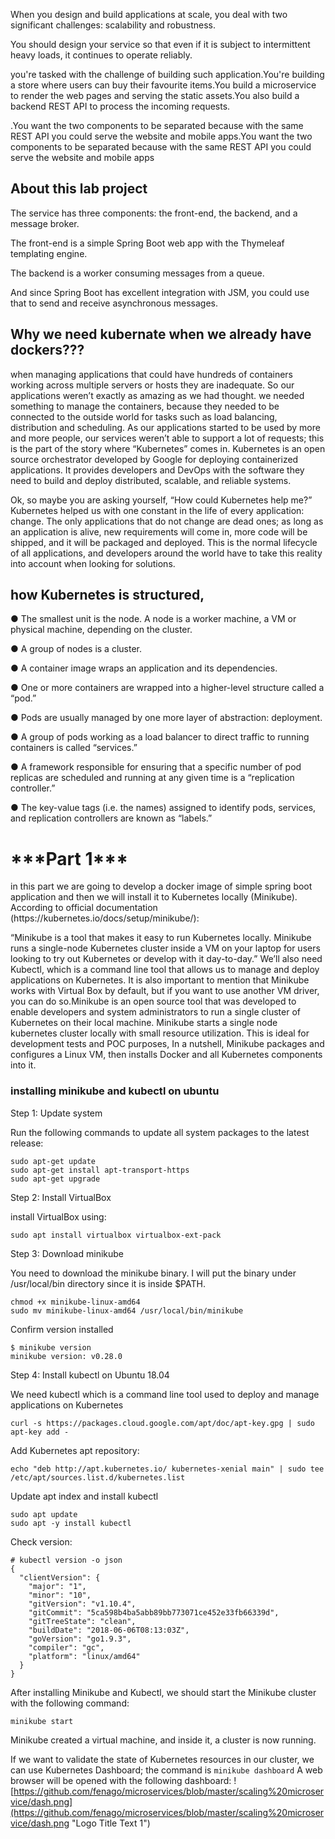 When you design and build applications at scale, you deal with two significant challenges: scalability and robustness.

You should design your service so that even if it is subject to intermittent heavy loads, it continues to operate reliably.


you're tasked with the challenge of building such application.You're building a store where users can buy their favourite items.You build a microservice to render the web pages and serving the static assets.You also build a backend REST API to process the incoming requests.

.You want the two components to be separated because with the same REST API you could serve the website and mobile apps.You want the two components to be separated because with the same REST API you could serve the website and mobile apps

<h2>About this lab project</h2>

The service has three components: the front-end, the backend, and a message broker.

The front-end is a simple Spring Boot web app with the Thymeleaf templating engine.

The backend is a worker consuming messages from a queue.

And since Spring Boot has excellent integration with JSM, you could use that to send and receive asynchronous messages.

<h2>Why we need kubernate when we already have dockers???</h2>

 when managing applications that could have hundreds of containers working across multiple servers or hosts they are inadequate. So our applications weren’t exactly as amazing as we had thought. we needed something to manage the containers, because they needed to be connected to the outside world for tasks such as load balancing, distribution and scheduling. As our applications started to be used by more and more people, our services weren’t able to support a lot of requests; this is the part of the story where “Kubernetes” comes in.
 Kubernetes is an open source orchestrator developed by Google for deploying containerized applications. It provides developers and DevOps with the software they need to build and deploy distributed, scalable, and reliable systems.


Ok, so maybe you are asking yourself, “How could Kubernetes help me?” Kubernetes helped us with one constant in the life of every application: change. The only applications that do not change are dead ones; as long as an application is alive, new requirements will come in, more code will be shipped, and it will be packaged and deployed. This is the normal lifecycle of all applications, and developers around the world have to take this reality into account when looking for solutions.
<h2>how Kubernetes is structured, </h2>

● The smallest unit is the node. A node is a worker machine, a VM or physical machine, depending on the cluster.

● A group of nodes is a cluster.

● A container image wraps an application and its dependencies.

● One or more containers are wrapped into a higher-level structure called a “pod.”

● Pods are usually managed by one more layer of abstraction: deployment.

● A group of pods working as a load balancer to direct traffic to running containers is called “services.”

● A framework responsible for ensuring that a specific number of pod replicas are scheduled and running at any given time is a “replication controller.”

● The key-value tags (i.e. the names) assigned to identify pods, services, and replication controllers are known as “labels.”


<h1>                                               ***Part 1***                                                   </h1>
in this part we are going to develop a docker image of  simple spring boot  application and then we will install it to  Kubernetes locally (Minikube).
According to official documentation (https://kubernetes.io/docs/setup/minikube/):

“Minikube is a tool that makes it easy to run Kubernetes locally. Minikube runs a single-node Kubernetes cluster inside a VM on your laptop for users looking to try out Kubernetes or develop with it day-to-day.”
 We’ll also need Kubectl, which  is a command line tool that allows us to manage and deploy applications on Kubernetes. It is also important to mention that Minikube works with Virtual Box by default, but if you want to use another VM driver, you can do so.Minikube is an open source tool that was developed to enable developers and system administrators to run a single cluster of Kubernetes on their local machine. Minikube starts a single node kubernetes cluster locally with small resource utilization. This is ideal for development tests and POC purposes,
In a nutshell, Minikube packages and configures a Linux VM, then installs Docker and all Kubernetes components into it.
<h3>installing minikube and kubectl on ubuntu</h3>
Step 1: Update system

Run the following commands to update all system packages to the latest release:
```
sudo apt-get update
sudo apt-get install apt-transport-https
sudo apt-get upgrade
```
Step 2: Install  VirtualBox 

 install VirtualBox using:

```
sudo apt install virtualbox virtualbox-ext-pack
```
Step 3: Download minikube

You need to download the minikube binary. I will put the binary under /usr/local/bin directory since it is inside $PATH.

```wget https://storage.googleapis.com/minikube/releases/latest/minikube-linux-amd64
chmod +x minikube-linux-amd64
sudo mv minikube-linux-amd64 /usr/local/bin/minikube
```
Confirm version installed
```
$ minikube version
minikube version: v0.28.0
```
Step 4: Install kubectl on Ubuntu 18.04

We need kubectl which is a command line tool used to deploy and manage applications on Kubernetes
```
curl -s https://packages.cloud.google.com/apt/doc/apt-key.gpg | sudo apt-key add -
```
Add Kubernetes apt repository:
```
echo "deb http://apt.kubernetes.io/ kubernetes-xenial main" | sudo tee /etc/apt/sources.list.d/kubernetes.list
```
Update apt index and install kubectl
```
sudo apt update
sudo apt -y install kubectl
```
Check version:
```
# kubectl version -o json 
{
  "clientVersion": {
    "major": "1",
    "minor": "10",
    "gitVersion": "v1.10.4",
    "gitCommit": "5ca598b4ba5abb89bb773071ce452e33fb66339d",
    "gitTreeState": "clean",
    "buildDate": "2018-06-06T08:13:03Z",
    "goVersion": "go1.9.3",
    "compiler": "gc",
    "platform": "linux/amd64"
  }
}
```
After installing Minikube and Kubectl, we should start the Minikube cluster with the following command:

```minikube start```

Minikube created a virtual machine, and inside it, a cluster is now running.

If we want to validate the state of Kubernetes resources in our cluster, we can use Kubernetes Dashboard; the command is `minikube dashboard` A web browser will be opened with the following dashboard:
![https://github.com/fenago/microservices/blob/master/scaling%20microservice/dash.png](https://github.com/fenago/microservices/blob/master/scaling%20microservice/dash.png "Logo Title Text 1")

